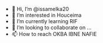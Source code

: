 - 👋 Hi, I’m @issamelka20
- 👀 I’m interested in Houceima
- 🌱 I’m currently learning RIF
- 💞️ I’m looking to collaborate on ...
- 📫 How to reach OKBA IBNE NAFIE

<!---
issamelka20/issamelka20 is a ✨ special ✨ repository because its `README.md` (this file) appears on your GitHub profile.
You can click the Preview link to take a look at your changes.
--->

